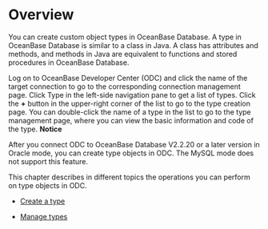 Overview 
=============================

You can create custom object types in OceanBase Database. A type in OceanBase Database is similar to a class in Java. A class has attributes and methods, and methods in Java are equivalent to functions and stored procedures in OceanBase Database. 

Log on to OceanBase Developer Center (ODC) and click the name of the target connection to go to the corresponding connection management page. Click Type in the left-side navigation pane to get a list of types. Click the **+** button in the upper-right corner of the list to go to the type creation page. You can double-click the name of a type in the list to go to the type management page, where you can view the basic information and code of the type. 
**Notice**



After you connect ODC to OceanBase Database V2.2.20 or a later version in Oracle mode, you can create type objects in ODC. The MySQL mode does not support this feature.

This chapter describes in different topics the operations you can perform on type objects in ODC.

* [Create a type](../../../6.web-odc-user-guide/11.web-odc-database-objects/8.web-odc-type-objects/2.web-odc-create-a-type.md)

  

* [Manage types](../../../6.web-odc-user-guide/11.web-odc-database-objects/8.web-odc-type-objects/3.web-odc-manage-types.md)

  



